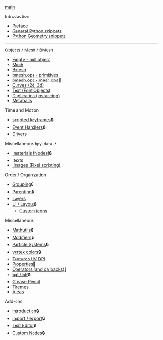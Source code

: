 [main](https://github.com/zeffii/BlenderPythonRecipes/wiki)  

Introduction  

- [Preface](Preface)  
- [General Python snippets](GeneralPythonSnippets)  
- [Python Geometry snippets](PyGeom) 

______
Objects / Mesh / BMesh  

- [Empty - null object](Empty-(null-object))  
- [Mesh](Mesh)  
- [Bmesh](BMesh)  
- [bmesh.ops - primitives](bmesh_ops_primitives)  
- [bmesh.ops - mesh ops](bmesh_ops_meshops):wrench:  
- [Curves (2d, 3d)](Curves)  
- [Text (Font Objects)](Text)  
- [Duplication (instancing)](Duplication)  
- [Metaballs](Metaballs)  

Time and Motion 

- [scripted keyframes](Keyframes):lock:  
- [Event Handlers](EventHandlers):lock:  
- [Drivers](Drivers)  

Miscellaneous `bpy.data.*`  

- [.materials (Nodes)](bpy_data_materials):lock:  
- [.texts](bpy_data_texts)  
- [.images (Pixel scripting)](Image_Pixels)  

Order / Organization  
  
- [Grouping](Grouping):lock:  
- [Parenting](Parenting):lock:  
- [Layers](Layers)  
- [UI / Layout](Layout):lock:  
    - [Custom Icons](icons)

Miscellaneous  

- [Mathutils](mathutils):lock:  
- [Modifiers](Modifiers):lock:  
- [Particle Systems](Particle-Systems):lock:  
- [vertex colors](VertexColors):lock:  
- [Textures UV DPI](UV---DPI-(variable-or-homogeneous))  
- [Properties](Properties):wrench:    
- [Operators (and callbacks)](Operators):wrench:    
- [bgl / blf](bgl_blf):lock:  
- [Grease Pencil](GreasePencil)    
- [Themes](Themedata)  
- [Areas](Areas)    
   
Add-ons  

- [introduction](Addons_Introduction):lock:  
- [import / export](IO):lock:  
- [Text Editor](TextEditor):lock:  
- [Custom Nodes](CustomNodes):lock:  